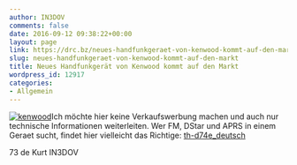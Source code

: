 ```yaml
---
author: IN3DOV
comments: false
date: 2016-09-12 09:38:22+00:00
layout: page
link: https://drc.bz/neues-handfunkgeraet-von-kenwood-kommt-auf-den-markt/
slug: neues-handfunkgeraet-von-kenwood-kommt-auf-den-markt
title: Neues Handfunkgerät von Kenwood kommt auf den Markt
wordpress_id: 12917
categories:
- Allgemein
---
```


[![kenwood](https://drc.bz/wp-content/uploads/2016/09/kenwood-160x300.jpg)](https://drc.bz/wp-content/uploads/2016/09/kenwood.jpg)Ich möchte hier keine Verkaufswerbung machen und auch nur technische Informationen weiterleiten. Wer FM, DStar und APRS in einem Geraet sucht, findet hier vielleicht das Richtige: [th-d74e_deutsch](https://drc.bz/wp-content/uploads/2016/09/TH-D74E_deutsch.pdf)

73 de Kurt IN3DOV


